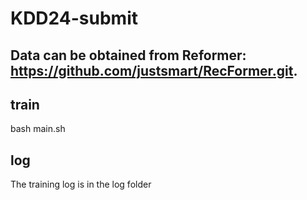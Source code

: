 # KDD24-submit

## Data can be obtained from Reformer: https://github.com/justsmart/RecFormer.git.

## train

bash main.sh

## log

The training log is in the log folder
